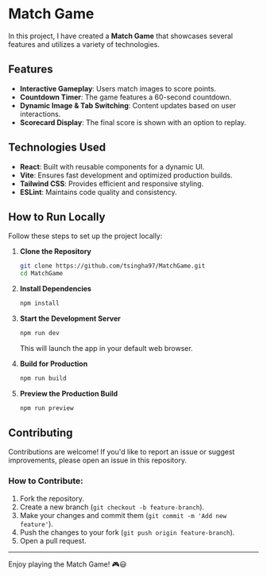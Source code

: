 # Match Game

In this project, I have created a **Match Game** that showcases several features and utilizes a variety of technologies.

## Features

- **Interactive Gameplay**: Users match images to score points.
- **Countdown Timer**: The game features a 60-second countdown.
- **Dynamic Image & Tab Switching**: Content updates based on user interactions.
- **Scorecard Display**: The final score is shown with an option to replay.

## Technologies Used

- **React**: Built with reusable components for a dynamic UI.
- **Vite**: Ensures fast development and optimized production builds.
- **Tailwind CSS**: Provides efficient and responsive styling.
- **ESLint**: Maintains code quality and consistency.

## How to Run Locally

Follow these steps to set up the project locally:

1. **Clone the Repository**

   ```sh
   git clone https://github.com/tsingha97/MatchGame.git
   cd MatchGame
   ```

2. **Install Dependencies**

   ```sh
   npm install
   ```

3. **Start the Development Server**

   ```sh
   npm run dev
   ```

   This will launch the app in your default web browser.

4. **Build for Production**

   ```sh
   npm run build
   ```

5. **Preview the Production Build**
   ```sh
   npm run preview
   ```

## Contributing

Contributions are welcome! If you'd like to report an issue or suggest improvements, please open an issue in this repository.

### How to Contribute:

1. Fork the repository.
2. Create a new branch (`git checkout -b feature-branch`).
3. Make your changes and commit them (`git commit -m 'Add new feature'`).
4. Push the changes to your fork (`git push origin feature-branch`).
5. Open a pull request.

---

Enjoy playing the Match Game! 🎮😃
